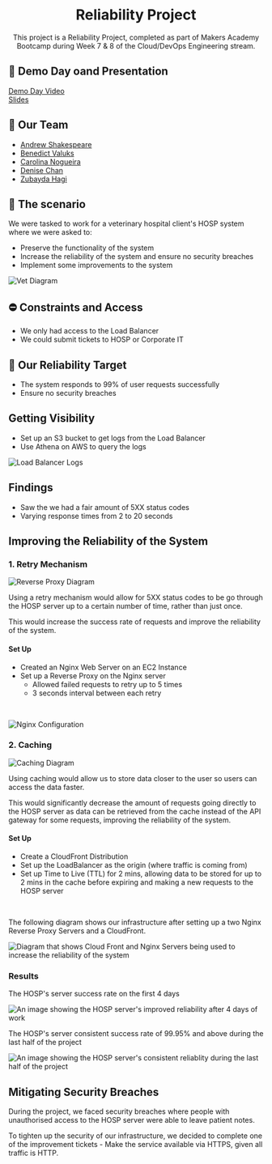 <h1 align="center">
 Reliability Project
</h1>

<p align="center">
  This project is a Reliability Project, completed as part of Makers Academy Bootcamp during Week 7 & 8 of the Cloud/DevOps Engineering stream.
</p>

## 🎥 Demo Day oand Presentation

[Demo Day Video](https://youtu.be/XLbIx-UmkZY?si=G-QV16Xj--54PG45&t=2400)<br>
[Slides](https://docs.google.com/presentation/d/1amX-0ldebGgqnS9o0RDahwf0Znf59SYq06b_S-MdsrI/edit?usp=sharing)

## 🤝 Our Team
* [Andrew Shakespeare](https://github.com/shakey0)
* [Benedict Valuks](https://github.com/BValuks)
* [Carolina Nogueira](https://github.com/caronog)
* [Denise Chan](https://github.com/denisecodes)
* [Zubayda Hagi](https://github.com/Zhagi)

## 🏡 The scenario

We were tasked to work for a veterinary hospital client's HOSP system where we were asked to:
* Preserve the functionality of the system
* Increase the reliability of the system and ensure no security breaches
* Implement some improvements to the system

![Vet Diagram](images/vet_diagram.png)

## ⛔️ Constraints and Access
* We only had access to the Load Balancer
* We could submit tickets to HOSP or Corporate IT

## 🎯 Our Reliability Target

* The system responds to 99% of user requests successfully
* Ensure no security breaches

## Getting Visibility 

* Set up an S3 bucket to get logs from the Load Balancer
* Use Athena on AWS to query the logs

![Load Balancer Logs](images/setting_up_logs.png)

## Findings

* Saw the we had a fair amount of 5XX status codes
* Varying response times from 2 to 20 seconds

## Improving the Reliability of the System

### 1. Retry Mechanism

![Reverse Proxy Diagram](images/reverse_proxy_server.png)

Using a retry mechanism would allow for 5XX status codes to be go through the HOSP server up to a certain number of time, rather than just once.

This would increase the success rate of requests and improve the reliability of the system.

#### Set Up 
* Created an Nginx Web Server on an EC2 Instance
* Set up a Reverse Proxy on the Nginx server
    * Allowed failed requests to retry up to 5 times
    * 3 seconds interval between each retry

<br>  

![Nginx Configuration](images/nginx_config.png)


### 2. Caching

![Caching Diagram](images/caching.png)

Using caching would allow us to store data closer to the user so users can access the data faster. 

This would significantly decrease the amount of requests going directly to the HOSP server as data can be retrieved from the cache instead of the API gateway for some requests, improving the reliability of the system.

#### Set Up 
* Create a CloudFront Distribution
* Set up the LoadBalancer as the origin (where traffic is coming from)
* Set up Time to Live (TTL) for 2 mins, allowing data to be stored for up to 2 mins in the cache before expiring and making a new requests to the HOSP server
<br>

The following diagram shows our infrastructure after setting up a two Nginx Reverse Proxy Servers and a CloudFront.

![Diagram that shows Cloud Front and Nginx Servers being used to increase the reliability of the system](images/caching_nginx_diagram.png)

### Results

The HOSP's server success rate on the first 4 days<br>

![An image showing the HOSP server's improved reliability after 4 days of work](images/improved_reliability.png)

The HOSP's server consistent success rate of 99.95% and above during the last half of the project<br>

![An image showing the HOSP server's consistent reliablity during the last half of the project](images/final_reliability.png)

## Mitigating Security Breaches

During the project, we faced security breaches where people with unauthorised access to the HOSP server were able to leave patient notes.

To tighten up the security of our infrastructure, we decided to complete one of the improvement tickets - Make the service available via HTTPS, given all traffic is HTTP.





